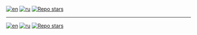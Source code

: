 [![en](https://img.shields.io/badge/lang-en-red.svg)](https://github.com/SVBazuev/my_test_tasks/blob/main/13_01_2025/README.md)
[![ru](https://img.shields.io/badge/lang-ru-blue.svg)](https://github.com/SVBazuev/my_test_tasks/blob/main/13_01_2025/README.md)
[![Repo stars](https://img.shields.io/badge/Repo-home-darkgreen.svg)](https://github.com/SVBazuev/my_test_tasks/blob/main/README.md)

 
---
[![en](https://img.shields.io/badge/lang-en-red.svg)](https://github.com/SVBazuev/my_test_tasks/blob/main/13_01_2025/README.md)
[![ru](https://img.shields.io/badge/lang-ru-blue.svg)](https://github.com/SVBazuev/my_test_tasks/blob/main/13_01_2025/README.ru.md)
[![Repo stars](https://img.shields.io/badge/Repo-home-darkgreen.svg)](https://github.com/SVBazuev/my_test_tasks/blob/main/README.md)
